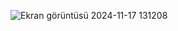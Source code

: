 ![Ekran görüntüsü 2024-11-17 131208](https://github.com/user-attachments/assets/fe4b1648-d5cf-4410-8b9a-979c368d936a)
